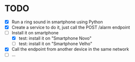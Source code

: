 # TODO

- [x] Run a ring sound in smartphone using Python
- [x] Create a service to do it, just call the POST /alarm endpoint
- [ ] Install it on smartphone
    - [x] test: install it on "Smartphone Novo"   
    - [ ] test: install it on "Smartphone Velho"   
- [x] Call the endpoint from another device in the same network
- [ ] ...
